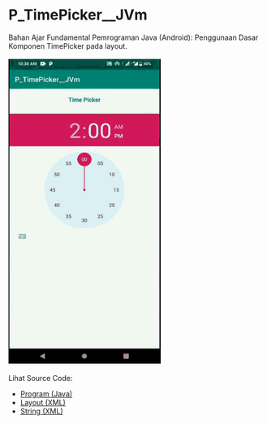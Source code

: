 # P_TimePicker__JVm
Bahan Ajar Fundamental Pemrograman Java (Android): Penggunaan Dasar Komponen TimePicker pada layout.<br><br>
<img src="https://github.com/RizkyKhapidsyah/P_TimePicker__JVm/blob/master/result/R20191202_103855%2000_00_00-00_00_12.gif" height=600px width=300px><br><br>
Lihat Source Code:<br>
- <a href="https://github.com/RizkyKhapidsyah/P_TimePicker__JVm/blob/master/app/src/main/java/com/rizkykhapidsyah/p_timepicker__jvm/MainActivity.java">Program (Java)</a><br>
- <a href="https://github.com/RizkyKhapidsyah/P_TimePicker__JVm/blob/master/app/src/main/res/layout/activity_main.xml">Layout (XML)</a><br>
- <a href="https://github.com/RizkyKhapidsyah/P_TimePicker__JVm/blob/master/app/src/main/res/values/strings.xml">String (XML)</a>
